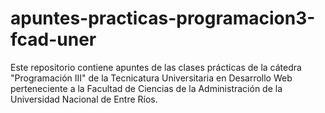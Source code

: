 # apuntes-practicas-programacion3-fcad-uner
Este repositorio contiene apuntes de las clases prácticas de la cátedra "Programación III" de la Tecnicatura Universitaria en Desarrollo Web perteneciente a la Facultad de Ciencias de la Administración de la Universidad Nacional de Entre Ríos.

